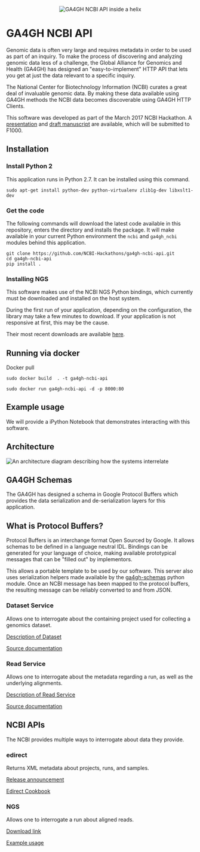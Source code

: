 <p align="center">
<img src="https://raw.githubusercontent.com/NCBI-Hackathons/ga4gh-ncbi-api/master/docs/images/logo.png" alt="GA4GH NCBI API inside a helix" />
</p>

# GA4GH NCBI API

Genomic data is often very large and requires metadata in order to be used as
part of an inquiry. To make the process of discovering and analyzing genomic
data less of a challenge, the Global Alliance for Genomics and Health (GA4GH)
has designed an "easy-to-implement" HTTP API that lets you get at just the data
relevant to a specific inquiry.

The National Center for Biotechnology Information (NCBI) curates a great deal
of invaluable genomic data. By making these data available using GA4GH methods
the NCBI data becomes discoverable using GA4GH HTTP Clients.

This software was developed as part of the March 2017 NCBI Hackathon. A [presentation](https://docs.google.com/presentation/d/1R_9SJSu4rVdZAqNoEYnsqhoeGWRKD5zpCU4EQqYL_tk/edit?usp=sharing) and [draft manuscript](https://docs.google.com/document/d/170xIZ2v9ciM704T4tCXWQHz71kV9kkXS3qdlgtRxb7U/edit?usp=sharing) are available, which will be submitted to F1000.

## Installation

### Install Python 2

This application runs in Python 2.7. It can be installed using this command.

`sudo apt-get install python-dev python-virtualenv zlib1g-dev libxslt1-dev`

### Get the code

The following commands will download the latest code available in this
repository, enters the directory and installs the package. It will make
available in your current Python environment the `ncbi` and `ga4gh_ncbi`
modules behind this application.

```
git clone https://github.com/NCBI-Hackathons/ga4gh-ncbi-api.git
cd ga4gh-ncbi-api
pip install .
```

### Installing NGS

This software makes use of the NCBI NGS Python bindings, which currently must
be downloaded and installed on the host system.

During the first run of your application, depending on the configuration, the
library may take a few minutes to download. If your application is not responsive
at first, this may be the cause.

Their most recent downloads are available [here](https://github.com/ncbi/ngs/wiki/Downloads).

## Running via docker

Docker pull

`sudo docker build  . -t ga4gh-ncbi-api`

`sudo docker run ga4gh-ncbi-api -d -p 8000:80`

## Example usage

We will provide a iPython Notebook that demonstrates interacting with this
software.

## Architecture

![An architecture diagram describing how the systems interrelate](https://raw.githubusercontent.com/NCBI-Hackathons/ga4gh-ncbi-api/master/docs/images/ga4gh-ncbi-api.png)

## GA4GH Schemas

The GA4GH has designed a schema in Google Protocol Buffers which provides the
data serialization and de-serialization layers for this application.

## What is Protocol Buffers?

Protocol Buffers is an interchange format Open Sourced by Google. It allows
schemas to be defined in a language neutral IDL. Bindings can be generated for
your language of choice, making available prototypical messages that can be
"filled out" by implementors.

This allows a portable template to be used by our software. This server also
uses serialization helpers made available by the [ga4gh-schemas](https://pypi.python.org/pypi/ga4gh-schemas/0.6.0a10.post1)
python module. Once an NCBI message has been mapped to the protocol buffers, the
resulting message can be reliably converted to and from JSON.

### Dataset Service

Allows one to interrogate about the containing project used for collecting a genomics dataset.

[Description of Dataset](http://ga4gh-schemas.readthedocs.io/en/latest/api/metadata.html#dataset)

[Source documentation](http://ga4gh-schemas.readthedocs.io/en/latest/schemas/metadata_service.proto.html)

### Read Service

Allows one to interrogate about the metadata regarding a run, as well as the underlying alignments.

[Description of Read Service](http://ga4gh-schemas.readthedocs.io/en/latest/schemas/read_service.proto.html)

[Source documentation](http://ga4gh-schemas.readthedocs.io/en/latest/schemas/read_service.proto.html)

## NCBI APIs

The NCBI provides multiple ways to interrogate about data they provide.

### edirect

Returns XML metadata about projects, runs, and samples.

[Release announcement](https://www.ncbi.nlm.nih.gov/news/02-06-2014-entrez-direct-released/)

[Edirect Cookbook](https://github.com/NCBI-Hackathons/EDirectCookbook)


### NGS

Allows one to interrogate a run about aligned reads.

[Download link](https://github.com/ncbi/ngs/wiki/Downloads)

[Example usage](https://github.com/ncbi/ngs/tree/master/ngs-python/examples)
